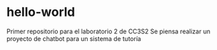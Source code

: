 # hello-world
Primer repositorio para el laboratorio 2 de CC3S2
Se piensa realizar un proyecto de chatbot para un sistema de tutoría
